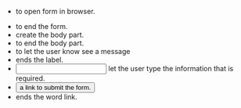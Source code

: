 <ul>
 <li><form> to open form in browser.</li>
 <li></form> to end the form.</li>
 <li><div> create the body part.</li>
 <li></div> to end the body part.</li>
 <li><label> to let the user know see a message</li>
 <li></label> ends the label.</li>
 <li><input> let the user type the information that is required.</li>
 <li><button type="submit"> a link to submit the form.</li>
 <li></button> ends the word link.</li>
  </ul>